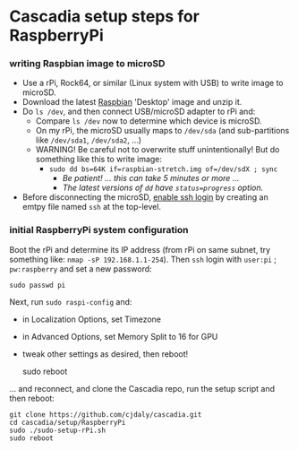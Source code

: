 # Cascadia setup steps for RaspberryPi

### writing Raspbian image to microSD

* Use a rPi, Rock64, or similar (Linux system with USB) to write image to microSD.
* Download the latest [Raspbian](https://www.raspberrypi.org/downloads/raspbian/) 'Desktop' image and unzip it.
* Do `ls /dev`, and then connect USB/microSD adapter to rPi and:
  * Compare `ls /dev` now to determine which device is microSD.
  * On my rPi, the microSD usually maps to `/dev/sda` (and sub-partitions like `/dev/sda1`, `/dev/sda2`, ...)
  * WARNING! Be careful not to overwrite stuff unintentionally! But do something like this to write image:
    * `sudo dd bs=64K if=raspbian-stretch.img of=/dev/sdX ; sync`
      * _Be patient! ... this can take 5 minutes or more ..._
      * _The latest versions of `dd` have `status=progress` option._
* Before disconnecting the microSD, [enable ssh login](https://www.raspberrypi.org/blog/a-security-update-for-raspbian-pixel/) by creating an emtpy file named `ssh` at the top-level.

### initial RaspberryPi system configuration

Boot the rPi and determine its IP address (from rPi on same subnet, try something like: `nmap -sP 192.168.1.1-254`).
Then `ssh` login with `user:pi` ; `pw:raspberry` and set a new password:

    sudo passwd pi

Next, run `sudo raspi-config` and:
* in Localization Options, set Timezone
* in Advanced Options, set Memory Split to 16 for GPU
* tweak other settings as desired, then reboot!

    sudo reboot

... and reconnect, and clone the Cascadia repo, run the setup script and then reboot:

    git clone https://github.com/cjdaly/cascadia.git
    cd cascadia/setup/RaspberryPi
    sudo ./sudo-setup-rPi.sh
    sudo reboot

